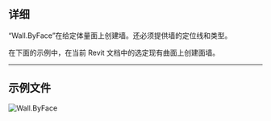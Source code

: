 ## 详细
“Wall.ByFace”在给定体量面上创建墙。还必须提供墙的定位线和类型。

在下面的示例中，在当前 Revit 文档中的选定现有曲面上创建面墙。
___
## 示例文件

![Wall.ByFace](./Revit.Elements.Wall.ByFace_img.jpg)
